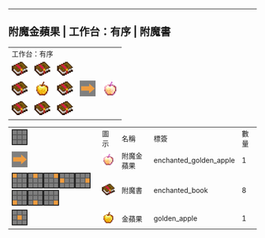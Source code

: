 ---
<!-- enchanted_golden_apple__from__crafting_shaped__use__enchanted_book.md -->

<!-- zh_tw -->

## 附魔金蘋果 | 工作台：有序 | 附魔書

<table>
	<tablebody>
		<tr>
			<td colspan="5">工作台：有序</td>
		</tr>
		<tr>
			<td><img src="mc_icon/combat/enchanted_book.png"></td>
			<td><img src="mc_icon/combat/enchanted_book.png"></td>
			<td><img src="mc_icon/combat/enchanted_book.png"></td>
			<td colspan="2"></td>
		</tr>
		<tr>
			<td><img src="mc_icon/combat/enchanted_book.png"></td>
			<td><img src="mc_icon/food/golden_apple.png"></td>
			<td><img src="mc_icon/combat/enchanted_book.png"></td>
			<td><img src="mc_icon/recipes/arrow.png"></td>
			<td><img src="mc_icon/food/enchanted_golden_apple.png"></td>
		</tr>
		<tr>
			<td><img src="mc_icon/combat/enchanted_book.png"></td>
			<td><img src="mc_icon/combat/enchanted_book.png"></td>
			<td><img src="mc_icon/combat/enchanted_book.png"></td>
			<td colspan="2"></td>
		</tr>
	</tablebody>
</table>
<table>
	<tablebody>
		<tr>
			<td><img src="mc_icon/recipes/tile.png"></td>
			<td>圖示</td>
			<td>名稱</td>
			<td>標簽</td>
			<td>數量</td>
		</tr>
		<tr>
			<td><img src="mc_icon/recipes/arrow.png"></td>
			<td><img src="mc_icon/food/enchanted_golden_apple.png"></td>
			<td>附魔金蘋果</td>
			<td>enchanted_golden_apple</td>
			<td>1</td>
		</tr>
		<tr>
			<td><img src="mc_icon/recipes/01.png"><img src="mc_icon/recipes/02.png"><img src="mc_icon/recipes/03.png"><img src="mc_icon/recipes/04.png"><img src="mc_icon/recipes/06.png"><img src="mc_icon/recipes/07.png"><img src="mc_icon/recipes/08.png"><img src="mc_icon/recipes/09.png"></td>
			<td><img src="mc_icon/combat/enchanted_book.png"></td>
			<td>附魔書</td>
			<td>enchanted_book</td>
			<td>8</td>
		</tr>
		<tr>
			<td><img src="mc_icon/recipes/05.png"></td>
			<td><img src="mc_icon/food/golden_apple.png"></td>
			<td>金蘋果</td>
			<td>golden_apple</td>
			<td>1</td>
		</tr>
	</tablebody>
</table>

